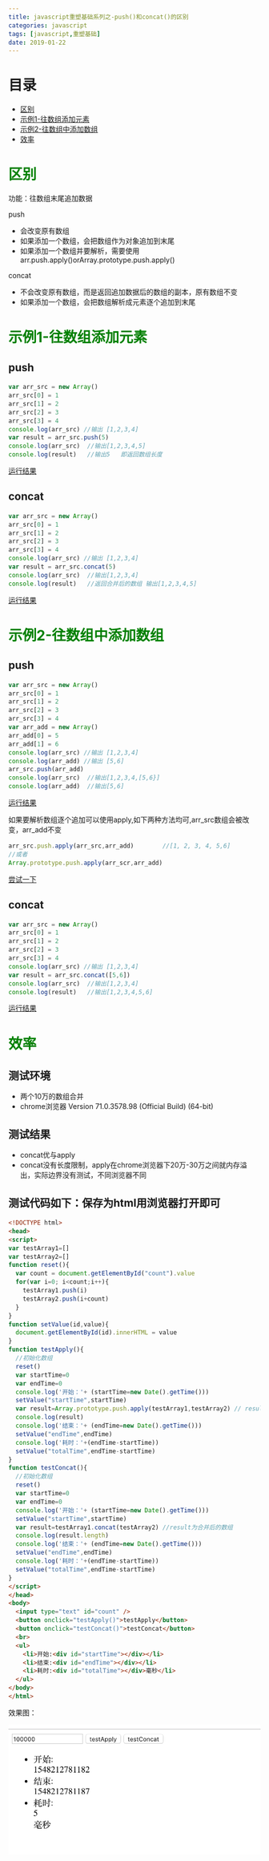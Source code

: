```yaml
---
title: javascript重塑基础系列之-push()和concat()的区别
categories: javascript
tags: [javascript,重塑基础]
date: 2019-01-22
---
```

# 目录
- [区别](#区别)
- [示例1-往数组添加元素](#示例1-往数组添加元素)
- [示例2-往数组中添加数组](#示例2-往数组中添加数组)
- [效率](#效率)

# <font color="green" >区别</font>
功能：往数组末尾追加数据

push
   * 会改变原有数组
   * 如果添加一个数组，会把数组作为对象追加到末尾
   * 如果添加一个数组并要解析，需要使用arr.push.apply()orArray.prototype.push.apply()

concat
   * 不会改变原有数组，而是返回追加数据后的数组的副本，原有数组不变
   * 如果添加一个数组，会把数组解析成元素逐个追加到末尾

# <font color="green" >示例1-往数组添加元素</font>

## push
```javascript
var arr_src = new Array()
arr_src[0] = 1
arr_src[1] = 2
arr_src[2] = 3
arr_src[3] = 4
console.log(arr_src) //输出 [1,2,3,4]
var result = arr_src.push(5)
console.log(arr_src)  //输出[1,2,3,4,5]
console.log(result)   //输出5   即返回数组长度
```
[运行结果](https://codepen.io/anon/pen/MLWGZP?editors=0011)

## concat

```javascript
var arr_src = new Array()
arr_src[0] = 1
arr_src[1] = 2
arr_src[2] = 3
arr_src[3] = 4
console.log(arr_src) //输出 [1,2,3,4]
var result = arr_src.concat(5)
console.log(arr_src)  //输出[1,2,3,4]
console.log(result)   //返回合并后的数组 输出[1,2,3,4,5]
```
[运行结果](https://codepen.io/anon/pen/zeYjEy?editors=0011)

# <font color="green" >示例2-往数组中添加数组</font>
## push
```javascript
var arr_src = new Array()
arr_src[0] = 1
arr_src[1] = 2
arr_src[2] = 3
arr_src[3] = 4
var arr_add = new Array()
arr_add[0] = 5
arr_add[1] = 6
console.log(arr_src) //输出 [1,2,3,4]
console.log(arr_add) //输出 [5,6]
arr_src.push(arr_add)
console.log(arr_src)  //输出[1,2,3,4,[5,6}]
console.log(arr_add)  //输出[5,6]
```
[运行结果](https://codepen.io/anon/pen/jdOzRy?editors=0012)

如果要解析数组逐个追加可以使用apply,如下两种方法均可,arr_src数组会被改变，arr_add不变
```javascript
arr_src.push.apply(arr_src,arr_add)        //[1, 2, 3, 4, 5,6]
//或者
Array.prototype.push.apply(arr_scr,arr_add)
```
[尝试一下](https://codepen.io/anon/pen/jdOzRy?editors=0012)

## concat

```javascript
var arr_src = new Array()
arr_src[0] = 1
arr_src[1] = 2
arr_src[2] = 3
arr_src[3] = 4
console.log(arr_src) //输出 [1,2,3,4]
var result = arr_src.concat([5,6])
console.log(arr_src)  //输出[1,2,3,4]
console.log(result)   //输出[1,2,3,4,5,6]
```
[运行结果](https://codepen.io/anon/pen/pGoVGZ?editors=0011)

# <font color="green" >效率</font>

## 测试环境
* 两个10万的数组合并
* chrome浏览器 Version 71.0.3578.98 (Official Build) (64-bit)

## 测试结果
* concat优与apply
* concat没有长度限制，apply在chrome浏览器下20万-30万之间就内存溢出，实际边界没有测试，不同浏览器不同

## 测试代码如下：保存为html用浏览器打开即可
```html
<!DOCTYPE html>
<head>
<script>
var testArray1=[]
var testArray2=[]
function reset(){
  var count = document.getElementById("count").value
  for(var i=0; i<count;i++){
    testArray1.push(i)
    testArray2.push(i+count)
  }
}
function setValue(id,value){
  document.getElementById(id).innerHTML = value
}
function testApply(){
  //初始化数组
  reset()
  var startTime=0
  var endTime=0
  console.log('开始：'+ (startTime=new Date().getTime()))
  setValue("startTime",startTime)
  var result=Array.prototype.push.apply(testArray1,testArray2) // result为合并后的数组长度
  console.log(result)
  console.log('结束：'+ (endTime=new Date().getTime()))
  setValue("endTime",endTime)
  console.log('耗时：'+(endTime-startTime))
  setValue("totalTime",endTime-startTime)
}
function testConcat(){
  //初始化数组
  reset()
  var startTime=0
  var endTime=0
  console.log('开始：'+ (startTime=new Date().getTime()))
  setValue("startTime",startTime)
  var result=testArray1.concat(testArray2) //result为合并后的数组
  console.log(result.length)
  console.log('结束：'+ (endTime=new Date().getTime()))
  setValue("endTime",endTime)
  console.log('耗时：'+(endTime-startTime))
  setValue("totalTime",endTime-startTime)
}
</script>
</head>
<body>
  <input type="text" id="count" />
  <button onclick="testApply()">testApply</button>
  <button onclick="testConcat()">testConcat</button>
  <br>
  <ul>
    <li>开始:<div id="startTime"></div></li>
    <li>结束:<div id="endTime"></div></li>
    <li>耗时:<div id="totalTime"></div>毫秒</li>
  </ul>
</body>
</html>
```
效果图：

![](/images/javascript重塑/1.png)